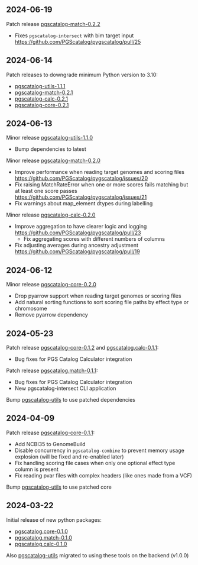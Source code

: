 ## 2024-06-19

Patch release [pgscatalog-match-0.2.2](https://github.com/PGScatalog/pygscatalog/releases/tag/pgscatalog.match-0.2.1)

* Fixes `pgscatalog-intersect` with bim target input https://github.com/PGScatalog/pygscatalog/pull/25
 
## 2024-06-14

Patch releases to downgrade minimum Python version to 3.10:

*  [pgscatalog-utils-1.1.1](https://github.com/PGScatalog/pygscatalog/releases/tag/pgscatalog-utils-1.1.1)
*  [pgscatalog-match-0.2.1](https://github.com/PGScatalog/pygscatalog/releases/tag/pgscatalog.match-0.2.1)
*  [pgscatalog-calc-0.2.1](https://github.com/PGScatalog/pygscatalog/releases/tag/pgscatalog.calc-0.2.1)
*  [pgscatalog-core-0.2.1](https://github.com/PGScatalog/pygscatalog/releases/tag/pgscatalog.core-0.2.1)

## 2024-06-13

Minor release [pgscatalog-utils-1.1.0](https://github.com/PGScatalog/pygscatalog/releases/tag/pgscatalog-utils-1.1.0)

* Bump dependencies to latest

Minor release [pgscatalog-match-0.2.0](https://github.com/PGScatalog/pygscatalog/releases/tag/pgscatalog.match-0.2.0)

* Improve performance when reading target genomes and scoring files https://github.com/PGScatalog/pygscatalog/issues/20
* Fix raising MatchRateError when one or more scores fails matching but at least one score passes https://github.com/PGScatalog/pygscatalog/issues/21
* Fix warnings about map_element dtypes during labelling 

Minor release [pgscatalog-calc-0.2.0](https://github.com/PGScatalog/pygscatalog/releases/tag/pgscatalog.calc-0.2.0)

* Improve aggregation to have clearer logic and logging https://github.com/PGScatalog/pygscatalog/pull/23 
  * Fix aggregating scores with different numbers of columns
* Fix adjusting averages during ancestry adjustment https://github.com/PGScatalog/pygscatalog/pull/19

## 2024-06-12

Minor release [pgscatalog-core-0.2.0](https://github.com/PGScatalog/pygscatalog/releases/tag/pgscatalog.core-0.2.0)

* Drop pyarrow support when reading target genomes or scoring files 
* Add natural sorting functions to sort scoring file paths by effect type or chromosome
* Remove pyarrow dependency 
  
## 2024-05-23

Patch release [pgscatalog-core-0.1.2](https://github.com/PGScatalog/pygscatalog/releases/tag/pgscatalog.core-0.1.2) and [pgscatalog.calc-0.1.1](https://github.com/PGScatalog/pygscatalog/releases/tag/pgscatalog.calc-0.1.1):

* Bug fixes for PGS Catalog Calculator integration

Patch release [pgscatalog.match-0.1.1](https://github.com/PGScatalog/pygscatalog/releases/tag/pgscatalog.match-0.1.1):

* Bug fixes for PGS Catalog Calculator integration
* New pgscatalog-intersect CLI application

Bump [pgscatalog-utils](https://github.com/PGScatalog/pygscatalog/releases/tag/pgscatalog-utils-1.0.2) to use patched dependencies

## 2024-04-09

Patch release [pgscatalog-core-0.1.1](https://github.com/PGScatalog/pygscatalog/releases/tag/pgscatalog.core-0.1.1):

* Add NCBI35 to GenomeBuild
* Disable concurrency in `pgscatalog-combine` to prevent memory usage explosion (will be fixed and re-enabled later)
* Fix handling scoring file cases when only one optional effect type column is present
* Fix reading pvar files with complex headers (like ones made from a VCF)

Bump [pgscatalog-utils](https://github.com/PGScatalog/pygscatalog/releases/tag/pgscatalog-utils-1.0.1) to use patched core

## 2024-03-22

Initial release of new python packages:

* [pgscatalog.core-0.1.0](https://github.com/PGScatalog/pygscatalog/releases/tag/pgscatalog.core-0.1.0)
* [pgscatalog.match-0.1.0](https://github.com/PGScatalog/pygscatalog/releases/tag/pgscatalog.match-0.1.0)
* [pgscatalog.calc-0.1.0](https://github.com/PGScatalog/pygscatalog/releases/tag/pgscatalog.calc-0.1.0)

Also [pgscatalog-utils](https://github.com/PGScatalog/pygscatalog/releases/tag/pgscatalog-utils-1.0.0) migrated to using these tools on the backend (v1.0.0)
